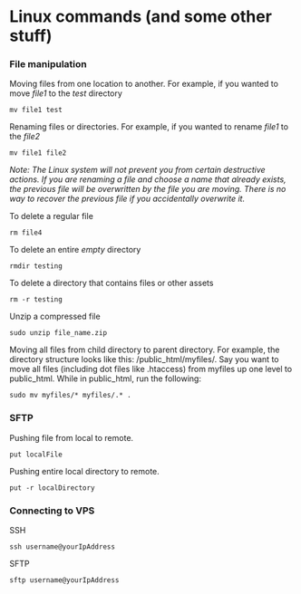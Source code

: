 # Linux commands (and some other stuff)

### File manipulation

Moving files from one location to another. For example, if you wanted to move *file1* to the *test* directory
```
mv file1 test
```

Renaming files or directories. For example, if you wanted to rename *file1* to the *file2*
```
mv file1 file2
```

*Note: The Linux system will not prevent you from certain destructive actions. If you are renaming a file and choose a name that already exists, the previous file will be overwritten by the file you are moving. There is no way to recover the previous file if you accidentally overwrite it.*

To delete a regular file
```
rm file4
```

To delete an entire *empty* directory
```
rmdir testing
```

To delete a directory that contains files or other assets
```
rm -r testing
```

Unzip a compressed file
```
sudo unzip file_name.zip
```

Moving all files from child directory to parent directory. For example, the directory structure looks like this: /public_html/myfiles/. Say you want to move all files (including dot files like .htaccess) from myfiles up one level to public_html. While in public_html, run the following:
```
sudo mv myfiles/* myfiles/.* .
```


### SFTP

Pushing file from local to remote. 
```
put localFile
```

Pushing entire local directory to remote. 
```
put -r localDirectory
```

### Connecting to VPS

SSH
```
ssh username@yourIpAddress
```

SFTP
```
sftp username@yourIpAddress
```
